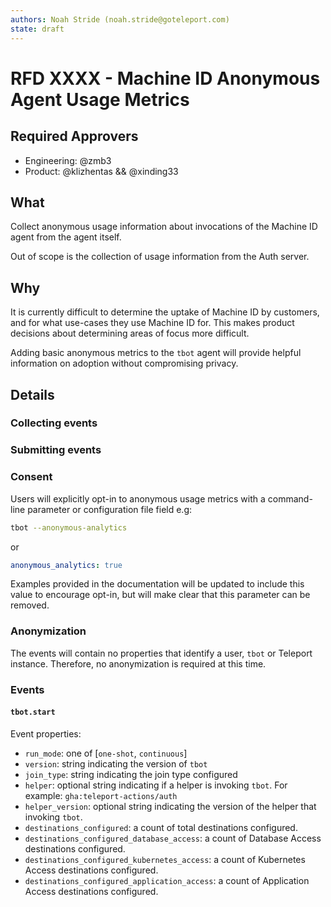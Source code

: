 ```yaml
---
authors: Noah Stride (noah.stride@goteleport.com)
state: draft
---
```


# RFD XXXX - Machine ID Anonymous Agent Usage Metrics

## Required Approvers

* Engineering: @zmb3
* Product: @klizhentas && @xinding33

## What

Collect anonymous usage information about invocations of the Machine ID agent
from the agent itself.

Out of scope is the collection of usage information from the Auth server.

## Why

It is currently difficult to determine the uptake of Machine ID by customers,
and for what use-cases they use Machine ID for. This makes product decisions
about determining areas of focus more difficult.

Adding basic anonymous metrics to the `tbot` agent will provide helpful
information on adoption without compromising privacy.

## Details

### Collecting events


### Submitting events

### Consent

Users will explicitly opt-in to anonymous usage metrics with a command-line
parameter or configuration file field e.g:

```sh
tbot --anonymous-analytics
```

or

```yaml
anonymous_analytics: true
```

Examples provided in the documentation will be updated to include this value
to encourage opt-in, but will make clear that this parameter can be removed.

### Anonymization

The events will contain no properties that identify a user, `tbot` or Teleport
instance. Therefore, no anonymization is required at this time.

### Events

#### `tbot.start`

Event properties:

- `run_mode`: one of [`one-shot`, `continuous`]
- `version`: string indicating the version of `tbot`
- `join_type`: string indicating the join type configured
- `helper`: optional string indicating if a helper is invoking `tbot`. For 
  example: `gha:teleport-actions/auth`
- `helper_version`: optional string indicating the version of the helper that
  invoking `tbot`.
- `destinations_configured`: a count of total destinations configured.
- `destinations_configured_database_access`: a count of Database Access 
  destinations configured.
- `destinations_configured_kubernetes_access`: a count of Kubernetes Access
  destinations configured.
- `destinations_configured_application_access`: a count of Application Access
  destinations configured.

